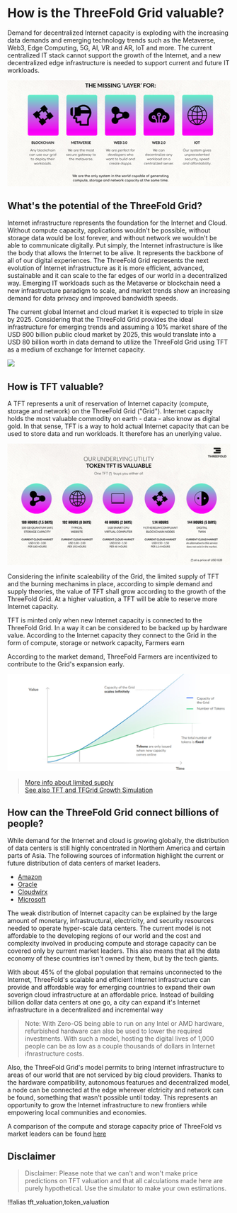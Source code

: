 
# How is the ThreeFold Grid valuable?

Demand for decentralized Internet capacity is exploding with the increasing data demands and emerging technology trends such as the Metaverse, Web3, Edge Computing, 5G, AI, VR and AR, IoT and more. The current centralized IT stack cannot support the growth of the Internet, and a new decentralized edge infrastructure is needed to support current and future IT workloads. 

![](img/missing_layer_.jpg)

## What's the potential of the ThreeFold Grid?

Internet infrastructure represents the foundation for the Internet and Cloud. Without compute capacity, applications wouldn't be possible, without storage data would be lost forever, and without network we wouldn't be able to communicate digitally. Put simply, the Internet infrastructure is like the body that allows the Internet to be alive. It represents the backbone of all of our digital experiences. 
The ThreeFold Grid represents the next evolution of Internet infrastructure as it is more efficient, advanced, sustainable and it can scale to the far edges of our world in a decentralized way. Emerging IT workloads such as the Metaverse or blockchain need a new infrastructure paradigm to scale, and market trends show an increasing demand for data privacy and improved bandwidth speeds. 

The current global Internet and cloud market it is expected to triple in size by 2025. Considering that the ThreeFold Grid provides the ideal infrastructure for emerging trends and assuming a 10% market share of the USD 800 billion public cloud market by 2025, this would translate into a USD 80 billion worth in data demand to utilize the ThreeFold Grid using TFT as a medium of exchange for Internet capacity.

![](img/token_time_to_get_involved_now_.jpg)

## How is TFT valuable? 

A TFT represents a unit of reservation of Internet capacity (compute, storage and network) on the ThreeFold Grid ("Grid"). Internet capacity holds the most valuable commodity on earth - data - also know as digital gold. In that sense, TFT is a way to hold actual Internet capacity that can be used to store data and run workloads. It therefore has an unerlying value. 

![](img/token_valuable_.jpg)

Considering the infinite scaleability of the Grid, the limited supply of TFT and the burning mechanims in place, according to simple demand and supply theories, the value of TFT shall grow according to the growth of the ThreeFold Grid. At a higher valuation, a TFT will be able to reserve more Internet capacity.


TFT is minted only when new Internet capacity is connected to the ThreeFold Grid. In a way it can be considered to be backed up by hardware value. According to the Internet capacity they connect to the Grid in the form of compute, storage or network capacity, Farmers earn 

According to the market demand, ThreeFold Farmers are incentivized to contribute to the Grid's expansion early. 

![](img/token_issuance_economy1.jpg)

> [More info about limited supply](tft_limited_supply) <BR>
> [See also TFT and TFGrid Growth Simulation](tft_grid_growth_simulation)

## How can the ThreeFold Grid connect billions of people?

While demand for the Internet and cloud is growing globally, the distribution of data centers is still highly concentrated in Northern America and certain parts of Asia. The following sources of information highlight the current or future distribution of data centers of market leaders. 

- [Amazon](https://wikileaks.org/amazon-atlas/map/) 
- [Oracle](https://blogs.oracle.com/cloud-infrastructure/oracle-launches-four-new-cloud-regions-across-four-continents)
- [Cloudwirx](https://www.cloudwirx.com/datacenters)
- [Microsoft](https://yellowduckguy.wordpress.com/2018/03/15/microsoft-worldwide-data-center-locations/)

The weak distribution of Internet capacity can be explained by the large amount of monetary, infrastructural, electricity, and security resources needed to operate hyper-scale data centers. The current model is not affordable to the developing regions of our world and the cost and complexity involved in producing compute and storage capacity can be covered only by current market leaders. This also means that all the data economy of these countries isn't owned by them, but by the tech giants. 

With about 45% of the global population that remains unconnected to the Internet, ThreeFold's scalable and efficient Internet infrastructure can provide and affordable way for emerging countries to expand their own soverign cloud infrastructure at an affordable price. Instead of building billion dollar data centers at one go, a city can expand it's Internet infrastructure in a decentralized and incremental way

> Note: With Zero-OS being able to run on any Intel or AMD  hardware, refurbished hardware can also be used to lower the required investments. With such a model, hosting the digital lives of 1,000 people can be as low as a couple thousands of dollars in Internet ifnrastructure costs. 

Also, the ThreeFold Grid's model permits to bring Internet infrastructure to areas of our world that are not serviced by big cloud providers. Thanks to the hardware compatibility, autonomous featurues and decentralized model, a node can be connected at the edge wherever elctricity and network can be found, something that wasn't possible until today. This represents an opportunity to grow the Internet infrastructure to new frontiers while empowering local communities and economies. 

A comparison of the compute and storage capacity price of ThreeFold vs market leaders can be found [here](@cloud_pricing_compare)

## Disclaimer

> Disclaimer: Please note that we can't and won't make price predictions on TFT valuation and that all calculations made here are purely hypothetical. Use the simulator to make your own estimations.

!!!alias tft_valuation,token_valuation
